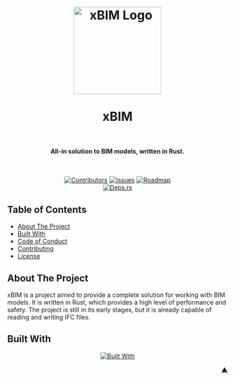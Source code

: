 <div id="readme-top"></div>

<h1 align="center">
  <br />
    <a href="https://xodium.org/">
      <img src="https://gist.githubusercontent.com/illyrius666/a38f03b4fbe9b43faa2c5623137c1250/raw/3a1410e77807097bcfbcf963822b41fadd495d9f/xodium.svg" alt="xBIM Logo" width="200">
    </a>
  <br /><br />
  xBIM
  <br /><br />
</h1>

<h4 align="center">All-in solution to BIM models, written in Rust.</h4><br />

<div align="center">

[![Contributors][contributors_shield_url]][contributors_url]
[![Issues][issues_shield_url]][issues_url]
[![Roadmap][roadmap_shield_url]][roadmap_url]<br />
[![Deps.rs][deps_shield_url]][deps_url]
</div>

## Table of Contents

- [About The Project](#about-the-project)
- [Built With](#built-with)
- [Code of Conduct][code_of_conduct_url]
- [Contributing][contributing_url]
- [License][license_url]

## About The Project

xBIM is a project aimed to provide a complete solution for working with BIM models. It is written in Rust, which
provides a high level of performance and safety. The project is still in its early stages, but it is already capable of
reading and writing IFC files.

## Built With

<div align="center">

[![Built With][built_with_shield_url]][built_with_url]
</div>

<p align="right"><a href="#readme-top">▲</a></p>

[built_with_shield_url]: https://skillicons.dev/icons?i=rust,github,githubactions

[built_with_url]: https://skillicons.dev

[code_of_conduct_url]: https://github.com/XodiumSoftware/xBIM?tab=coc-ov-file

[contributing_url]: https://github.com/XodiumSoftware/xBIM/blob/main/CONTRIBUTING.md

[contributors_shield_url]: https://img.shields.io/github/contributors/XodiumSoftware/xBIM?style=for-the-badge&color=blue

[contributors_url]: https://github.com/XodiumSoftware/xBIM/graphs/contributors

[deps_shield_url]: https://deps.rs/repo/github/XodiumSoftware/xBIM/status.svg?style=for-the-badge

[deps_url]: https://deps.rs/repo/github/XodiumSoftware/xBIM

[issues_shield_url]: https://img.shields.io/github/issues/XodiumSoftware/xBIM?style=for-the-badge&color=yellow

[issues_url]: https://github.com/XodiumSoftware/xBIM/issues

[license_url]: https://github.com/XodiumSoftware/xBIM?tab=AGPL-3.0-1-ov-file

[roadmap_shield_url]: https://img.shields.io/badge/Roadmap-Click%20Me!-purple.svg?style=for-the-badge

[roadmap_url]: https://github.com/orgs/XodiumSoftware/projects/4
